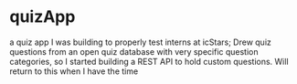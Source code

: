 # quizApp
a quiz app I was building to properly test interns at icStars;
Drew quiz questions from an open quiz database with very specific question categories, so I started building a REST API to hold custom questions.
Will return to this when I have the time
